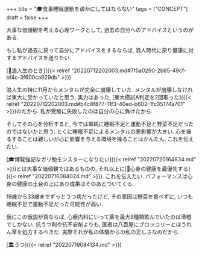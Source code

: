 +++
title = "🎓食事睡眠運動を疎かにしてはならない"
tags = ["CONCEPT"]
draft = false
+++

大事な価値観を考える心理ワークとして, 過去の自分へのアドバイスというのがある.

もし私が過去に戻って自分にアドバイスをするならば, 浪人時代に戻り健康に対するアドバイスを送りたい.

[🦊浪人生のとき]({{< relref "20220712202003.md#7f5a0290-2b85-49cf-bf4c-3f600ca929db" >}})

浪人生の特に11月からメンタルが完全に崩壊していた. メンタルが崩壊しなければ東大に受かっていたと思う. 実力はあった, [東大模試A判定を2回取った]({{< relref "20220712202003.md#b4c8f877-11f3-40ed-b602-1fc35174a701" >}})のだから. 私が受験に失敗したのは自分の心に負けたから.

そしてその心を分析すると, 今では単純に睡眠不足と運動不足と野菜不足だったのではないかと思う. とくに睡眠不足によるメンタルの悪影響が大きい. 心を操るすることは難しいが心に影響を与える環境を操ることはかんたん. これを伝えたい.

[🎓博覧強記なガリ勉モンスターになりたい]({{< relref "20220720164834.md" >}})とは大事な価値観ではあるものの, それ以上に[🦊心身の健康を最優先する]({{< relref "20220716084024.md" >}}). これを伝えたい. パフォーマンスは心身の健康の土台の上にあり成果はそのあとついてくる.

19歳から33歳までずっとうつ病だったけど, その原因は野菜を食べずに, いつも睡眠不足で運動不足だった可能性が高い.

仮にこの仮説が真ならば, 心療内科にいって薬を最大8種類飲んでいたのは滑稽でしかない. 抗うつ剤や抗不安剤よりも, 医者は八百屋にブロッコリーとほうれん草を処方するべきだ. 実際それが私の体験からの私の正しさなのだから.

[🏛うつ]({{< relref "20220719084134.md" >}})
